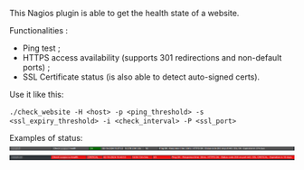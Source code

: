 This Nagios plugin is able to get the health state of a website.

Functionalities :

- Ping test ;
- HTTPS access availability (supports 301 redirections and non-default ports) ;
- SSL Certificate status (is also able to detect auto-signed certs).

Use it like this:

```shell
./check_website -H <host> -p <ping_threshold> -s <ssl_expiry_threshold> -i <check_interval> -P <ssl_port>
```
Examples of status:
![alt text](https://github.com/John4887/check_website/blob/main/check_website_OK-example.png)
![alt text](https://github.com/John4887/check_website/blob/main/check_website_CRITICAL-example.png)
